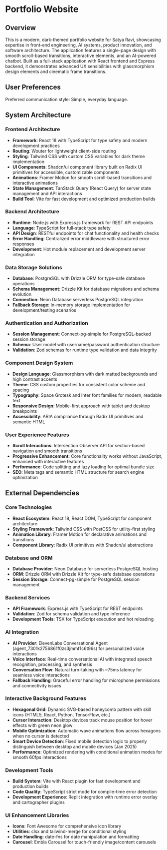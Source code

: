 # Portfolio Website

## Overview

This is a modern, dark-themed portfolio website for Satya Ravi, showcasing expertise in front-end engineering, AI systems, product innovation, and software architecture. The application features a single-page design with smooth scroll-based transitions, interactive elements, and an AI-powered chatbot. Built as a full-stack application with React frontend and Express backend, it demonstrates advanced UX sensibilities with glassmorphism design elements and cinematic frame transitions.

## User Preferences

Preferred communication style: Simple, everyday language.

## System Architecture

### Frontend Architecture
- **Framework**: React 18 with TypeScript for type safety and modern development practices
- **Routing**: Wouter for lightweight client-side routing
- **Styling**: Tailwind CSS with custom CSS variables for dark theme implementation
- **UI Components**: Shadcn/ui component library built on Radix UI primitives for accessible, customizable components
- **Animations**: Framer Motion for smooth scroll-based transitions and interactive animations
- **State Management**: TanStack Query (React Query) for server state management and API interactions
- **Build Tool**: Vite for fast development and optimized production builds

### Backend Architecture
- **Runtime**: Node.js with Express.js framework for REST API endpoints
- **Language**: TypeScript for full-stack type safety
- **API Design**: RESTful endpoints for chat functionality and health checks
- **Error Handling**: Centralized error middleware with structured error responses
- **Development**: Hot module replacement and development server integration

### Data Storage Solutions
- **Database**: PostgreSQL with Drizzle ORM for type-safe database operations
- **Schema Management**: Drizzle Kit for database migrations and schema evolution
- **Connection**: Neon Database serverless PostgreSQL integration
- **Fallback Storage**: In-memory storage implementation for development/testing scenarios

### Authentication and Authorization
- **Session Management**: Connect-pg-simple for PostgreSQL-backed session storage
- **Schema**: User model with username/password authentication structure
- **Validation**: Zod schemas for runtime type validation and data integrity

### Component Design System
- **Design Language**: Glassmorphism with dark matted backgrounds and high contrast accents
- **Theme**: CSS custom properties for consistent color scheme and spacing
- **Typography**: Space Grotesk and Inter font families for modern, readable text
- **Responsive Design**: Mobile-first approach with tablet and desktop breakpoints
- **Accessibility**: ARIA compliance through Radix UI primitives and semantic HTML

### User Experience Features
- **Scroll Interactions**: Intersection Observer API for section-based navigation and smooth transitions
- **Progressive Enhancement**: Core functionality works without JavaScript, enhanced with interactive features
- **Performance**: Code splitting and lazy loading for optimal bundle size
- **SEO**: Meta tags and semantic HTML structure for search engine optimization

## External Dependencies

### Core Technologies
- **React Ecosystem**: React 18, React DOM, TypeScript for component architecture
- **Styling Framework**: Tailwind CSS with PostCSS for utility-first styling
- **Animation Library**: Framer Motion for declarative animations and transitions
- **Component Library**: Radix UI primitives with Shadcn/ui abstractions

### Database and ORM
- **Database Provider**: Neon Database for serverless PostgreSQL hosting
- **ORM**: Drizzle ORM with Drizzle Kit for type-safe database operations
- **Session Storage**: Connect-pg-simple for PostgreSQL session management

### Backend Services
- **API Framework**: Express.js with TypeScript for REST endpoints
- **Validation**: Zod for schema validation and type inference
- **Development Tools**: TSX for TypeScript execution and hot reloading

### AI Integration
- **AI Provider**: ElevenLabs Conversational Agent (agent_7301k2756861f0zs3jmmf1c6t96s) for personalized voice interactions
- **Voice Interface**: Real-time conversational AI with integrated speech recognition, processing, and synthesis
- **Conversation Flow**: Natural turn-taking with ~75ms latency for seamless voice interactions
- **Fallback Handling**: Graceful error handling for microphone permissions and connectivity issues

### Interactive Background Features
- **Hexagonal Grid**: Dynamic SVG-based honeycomb pattern with skill icons (HTML5, React, Python, TensorFlow, etc.)
- **Cursor Interaction**: Desktop devices track mouse position for hover effects with green neon glow
- **Mobile Optimization**: Automatic wave animations flow across hexagons when no cursor is detected
- **Smart Device Detection**: Fixed mobile detection logic to properly distinguish between desktop and mobile devices (Jan 2025)
- **Performance**: Optimized rendering with conditional animation modes for smooth 60fps interactions

### Development Tools
- **Build System**: Vite with React plugin for fast development and production builds
- **Code Quality**: TypeScript strict mode for compile-time error detection
- **Development Experience**: Replit integration with runtime error overlay and cartographer plugins

### UI Enhancement Libraries
- **Icons**: Font Awesome for comprehensive icon library
- **Utilities**: clsx and tailwind-merge for conditional styling
- **Date Handling**: date-fns for date manipulation and formatting
- **Carousel**: Embla Carousel for touch-friendly image/content carousels
